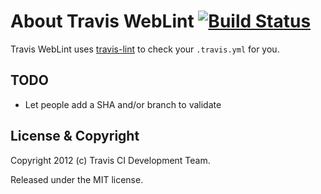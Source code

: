 # About Travis WebLint [![Build Status](https://secure.travis-ci.org/travis-ci/travis-weblint.png?branch=master)](http://travis-ci.org/travis-ci/travis-weblint)

Travis WebLint uses [travis-lint](https://github.com/travis-ci/travis-lint) to check your `.travis.yml` for you.


## TODO

* Let people add a SHA and/or branch to validate


## License & Copyright

Copyright 2012 (c) Travis CI Development Team.

Released under the MIT license.
